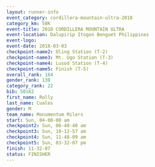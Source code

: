 ```yaml
---
layout: runner-info 
event_category: cordillera-mountain-ultra-2018 
category_km: 50K 
event-title: 2018 CORDILLERA MOUNTAIN ULTRA 
event-location: Dalupirip Itogon Benguet Philippines 
event-logo: 
event-date: 2018-03-03 
checkpoint-name2: Oling Station (T-2) 
checkpoint-name3: Mt. Ugo Station (T-3) 
checkpoint-name4: Lusod Station (T-4) 
checkpoint-name5: Finish (T-5) 
overall_rank: 164
gender_rank: 138
category_rank: 22
bib: 50162
first_name: Rolly
last_name: Cuales
gender: M
team_name: Monumentum Milers
start: Sun, 04-00-00 am
checkpoint2: Sun, 06-40-40 am
checkpoint3: Sun, 10-12-57 am
checkpoint4: Sun, 11-48-09 am
checkpoint5: Sun, 03-32-07 pm
finish: 11-32-07
status: FINISHER
---
```

